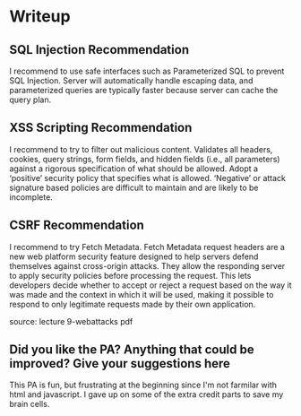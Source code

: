 # Writeup

## SQL Injection Recommendation

I recommend to use safe interfaces such as Parameterized SQL to prevent SQL Injection. Server will automatically handle escaping data, and parameterized queries are typically faster because server can cache the query plan.

## XSS Scripting Recommendation

I recommend to try to filter out malicious content. Validates all headers, cookies, query strings, form fields, and hidden fields
(i.e., all parameters) against a rigorous specification of what should be allowed. Adopt a ‘positive’ security policy that specifies what is allowed. ‘Negative’ or attack signature based policies are difficult to maintain and are likely to be incomplete.

## CSRF Recommendation

I recommend to try Fetch Metadata. Fetch Metadata request headers are a new web platform security feature designed to help servers defend themselves against cross-origin attacks. They allow the responding server to apply security policies before processing the request. This lets developers decide whether to accept or reject a request based on the way it was made and the context in which it will be used, making it possible to respond to only legitimate requests made by their own application.  

source: lecture 9-webattacks pdf  

## Did you like the PA? Anything that could be improved? Give your suggestions here
This PA is fun, but frustrating at the beginning since I'm not farmilar with html and javascript. I gave up on some of the extra credit parts to save my brain cells.

